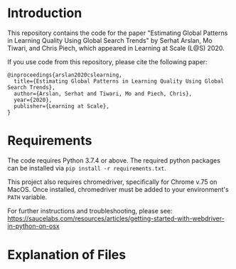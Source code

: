 
# Introduction

This repository contains the code for the paper
"Estimating Global Patterns in Learning Quality Using Global Search Trends" by
Serhat Arslan, Mo Tiwari, and Chris Piech, which appeared in Learning at Scale
(L@S) 2020.

If you use code from this repository, please cite the following paper:

```
@inproceedings{arslan2020cslearning,
  title={Estimating Global Patterns in Learning Quality Using Global Search Trends},
  author={Arslan, Serhat and Tiwari, Mo and Piech, Chris},
  year={2020},
  publisher={Learning at Scale},
}
```

# Requirements

The code requires Python 3.7.4 or above. The required python packages can be
installed via `pip install -r requirements.txt`.

This project also requires chromedriver, specifically for Chrome v.75 on MacOS.
Once installed, chromedriver must be added to your environment's `PATH` variable.

For further instructions and troubleshooting, please see:
https://saucelabs.com/resources/articles/getting-started-with-webdriver-in-python-on-osx

# Explanation of Files
